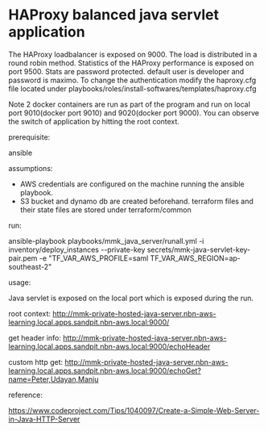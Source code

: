 # HAProxy balanced java servlet application

The HAProxy loadbalancer is exposed on 9000. The load is distributed in a round robin method. Statistics of the HAProxy performance is exposed on port 9500. Stats are password protected. default user is developer and password is maximo. To change the authentication modify the haproxy.cfg file located under playbooks/roles/install-softwares/templates/haproxy.cfg

Note 2 docker containers are run as part of the program and run on local port 9010(docker port 9010) and 9020(docker port 9000). You can observe the switch of application by hitting the root context.

prerequisite:

ansible

assumptions:

- AWS credentials are configured on the machine running the ansible playbook.
- S3 bucket and dynamo db are created beforehand. terraform files and their state files are stored under terraform/common

run:

ansible-playbook playbooks/mmk_java_server/runall.yml -i inventory/deploy_instances --private-key secrets/mmk-java-servlet-key-pair.pem -e "TF_VAR_AWS_PROFILE=saml TF_VAR_AWS_REGION=ap-southeast-2"

usage:

Java servlet is exposed on the local port which is exposed during the run.

root context: <http://mmk-private-hosted-java-server.nbn-aws-learning.local.apps.sandpit.nbn-aws.local:9000/>

get header info: <http://mmk-private-hosted-java-server.nbn-aws-learning.local.apps.sandpit.nbn-aws.local:9000/echoHeader>

custom http get: <http://mmk-private-hosted-java-server.nbn-aws-learning.local.apps.sandpit.nbn-aws.local:9000/echoGet?name=Peter,Udayan,Manju>

reference:

<https://www.codeproject.com/Tips/1040097/Create-a-Simple-Web-Server-in-Java-HTTP-Server>
